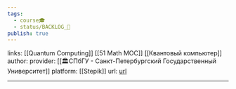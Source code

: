 ```yaml
---
tags:
  - course🎓
  - status/BACKLOG_🌰
publish: true
---
```

links: [[Quantum Computing]] [[51 Math MOC]] [[Квантовый компьютер]]
author: 
provider: [[🏛СПбГУ - Санкт-Петербургский Государственный Университет]]
platform: [[Stepik]]
url: [url](https://stepik.org/course/3248/promo)


---